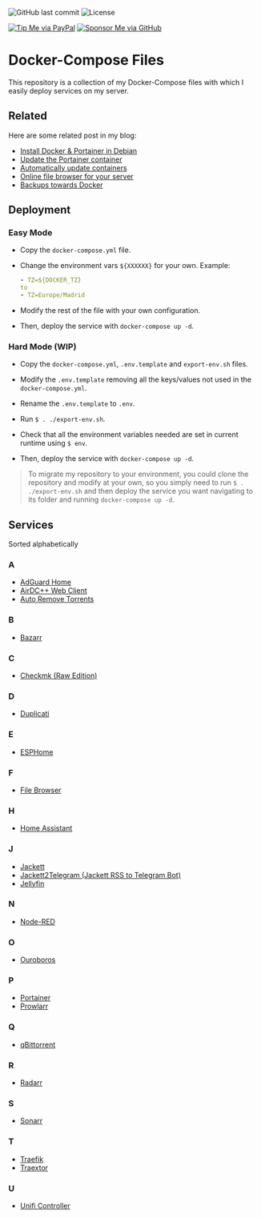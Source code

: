![GitHub last commit](https://img.shields.io/github/last-commit/danimart1991/docker-compose-files.svg)
![License](https://img.shields.io/github/license/danimart1991/docker-compose-files.svg)

[![Tip Me via PayPal](https://img.shields.io/badge/PayPal-tip%20me-blue.svg?logo=paypal&style=flat)](https://www.paypal.me/danimart1991)
[![Sponsor Me via GitHub](https://img.shields.io/badge/GitHub-sponsor%20me-blue.svg?logo=github&style=flat)](https://github.com/sponsors/danimart1991)

# Docker-Compose Files

This repository is a collection of my Docker-Compose files with which I easily deploy services on my server.

## Related

Here are some related post in my blog:

- [Install Docker & Portainer in Debian](https://www.danielmartingonzalez.com/en/docker-and-portainer-in-debian/)
- [Update the Portainer container](https://www.danielmartingonzalez.com/en/update-the-portainer-container/)
- [Automatically update containers](https://www.danielmartingonzalez.com/en/automatically-update-containers/)
- [Online file browser for your server](https://www.danielmartingonzalez.com/en/online-file-browser-for-your-server/)
- [Backups towards Docker](https://www.danielmartingonzalez.com/en/backups-towards-docker/)

## Deployment

### Easy Mode

- Copy the `docker-compose.yml` file.

- Change the environment vars `${XXXXXX}` for your own. Example:

  ```yaml
  - TZ=${DOCKER_TZ}
  to
  - TZ=Europe/Madrid
  ```

- Modify the rest of the file with your own configuration.

- Then, deploy the service with `docker-compose up -d`.

### Hard Mode (WIP)

- Copy the `docker-compose.yml`, `.env.template` and `export-env.sh` files.

- Modify the `.env.template` removing all the keys/values not used in the `docker-compose.yml`.

- Rename the `.env.template` to `.env`.

- Run `$ . ./export-env.sh`.

- Check that all the environment variables needed are set in current runtime using `$ env`.

- Then, deploy the service with `docker-compose up -d`.

> To migrate my repository to your environment, you could clone the repository and modify at your own, so you simply need to run `$ . ./export-env.sh` and then deploy the service you want navigating to its folder and running `docker-compose up -d`.

## Services

Sorted alphabetically

### A

- [AdGuard Home](https://adguard.com/es/adguard-home/overview.html)
- [AirDC++ Web Client](https://airdcpp-web.github.io/)
- [Auto Remove Torrents](https://github.com/jerrymakesjelly/autoremove-torrents)

### B

- [Bazarr](https://github.com/morpheus65535/bazarr)

### C

- [Checkmk (Raw Edition)](https://checkmk.com/product/raw-edition)

### D

- [Duplicati](https://www.duplicati.com/)

### E

- [ESPHome](https://esphome.io/)

### F

- [File Browser](https://filebrowser.org/)

### H

- [Home Assistant](https://www.home-assistant.io/)

### J

- [Jackett](https://github.com/Jackett/Jackett)
- [Jackett2Telegram (Jackett RSS to Telegram Bot)](https://github.com/danimart1991/jackett2telegram)
- [Jellyfin](https://jellyfin.org/)

### N

- [Node-RED](https://nodered.org/)

### O

- [Ouroboros](https://github.com/pyouroboros/ouroboros)

### P

- [Portainer](https://www.portainer.io/)
- [Prowlarr](https://prowlarr.com/)

### Q

- [qBittorrent](https://www.qbittorrent.org/)

### R

- [Radarr](https://radarr.video/)

### S

- [Sonarr](https://sonarr.tv/)

### T

- [Traefik](https://traefik.io/traefik/)
- [Traextor](https://gitlab.com/dj_arbz/traextor)

### U

- [Unifi Controller](https://www.ubnt.com/enterprise/#unifi)
